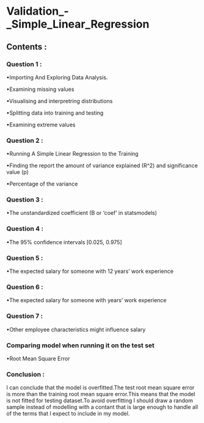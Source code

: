 # Validation_-_Simple_Linear_Regression

## Contents :


### Question 1 :

•Importing And Exploring Data Analysis.

•Examining missing values

•Visualising and interpretring distributions

•Splitting data into training and testing

•Examining extreme values


### Question 2 :

•Running A Simple Linear Regression to the Training

•Finding the report the amount of variance explained (R^2) and significance value (p)

•Percentage of the variance


### Question 3 :

•The unstandardized coefficient (B or ‘coef’ in statsmodels)


### Question 4 :

•The 95% confidence intervals [0.025, 0.975]

### Question 5 :

•The expected salary for someone with 12 years’ work experience

### Question 6 :

•The expected salary for someone with years’ work experience

### Question 7 :

•Other employee characteristics might influence salary


### Comparing model when running it on the test set 

•Root Mean Square Error

### Conclusion :

I can conclude that the model is overfitted.The test root mean square error is more than the training root mean square error.This means that the model is not fitted for testing dataset.To avoid overfitting I should draw a random sample instead of modelling with a contant  that is large enough to handle all of the terms that I expect to include in my model.
